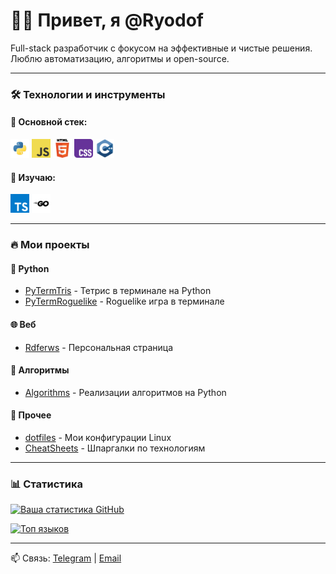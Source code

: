 # 👨‍💻 Привет, я @Ryodof 

Full-stack разработчик с фокусом на эффективные и чистые решения.  
Люблю автоматизацию, алгоритмы и open-source.

---

### 🛠 Технологии и инструменты

#### 🚀 Основной стек:
<code><img height="30" src="https://raw.githubusercontent.com/github/explore/80688e429a7d4ef2fca1e82350fe8e3517d3494d/topics/python/python.png" alt="Python"></code>
<code><img height="30" src="https://raw.githubusercontent.com/github/explore/80688e429a7d4ef2fca1e82350fe8e3517d3494d/topics/javascript/javascript.png" alt="JavaScript"></code>
<code><img height="30" src="https://raw.githubusercontent.com/github/explore/80688e429a7d4ef2fca1e82350fe8e3517d3494d/topics/html/html.png" alt="HTML"></code>
<code><img height="30" src="https://raw.githubusercontent.com/github/explore/80688e429a7d4ef2fca1e82350fe8e3517d3494d/topics/css/css.png" alt="CSS"></code>
<code><img height="30" src="https://raw.githubusercontent.com/github/explore/80688e429a7d4ef2fca1e82350fe8e3517d3494d/topics/cpp/cpp.png" alt="C++"></code>

#### 🌱 Изучаю:
<code><img height="30" src="https://raw.githubusercontent.com/github/explore/80688e429a7d4ef2fca1e82350fe8e3517d3494d/topics/typescript/typescript.png" alt="TypeScript"></code>
<code><img height="30" src="https://raw.githubusercontent.com/github/explore/80688e429a7d4ef2fca1e82350fe8e3517d3494d/topics/go/go.png" alt="Go"></code>

---

### 🔥 Мои проекты

#### 🐍 Python
- [PyTermTris](https://github.com/Ryodof/PyTermTris) - Тетрис в терминале на Python
- [PyTermRoguelike](https://github.com/Ryodof/PyTermRoguelike) - Roguelike игра в терминале

#### 🌐 Веб
- [Rdferws](https://rdferws.pages.dev/) - Персональная страница

#### 🧠 Алгоритмы
- [Algorithms](https://github.com/Ryodof/Python) - Реализации алгоритмов на Python

#### 📝 Прочее
- [dotfiles](https://github.com/Ryodof/dot-files) - Мои конфигурации Linux
- [CheatSheets](https://github.com/Ryodof/CheatSheets) - Шпаргалки по технологиям

---

### 📊 Статистика

[![Ваша статистика GitHub](https://github-readme-stats.vercel.app/api?username=Ryodof&show_icons=true&theme=radical)](https://github.com/Ryodof)

[![Топ языков](https://github-readme-stats.vercel.app/api/top-langs/?username=Ryodof&layout=compact&theme=radical)](https://github.com/Ryodof)

---

📫 Связь: [Telegram](https://t.me/Ryodof) | [Email](dev@ryodof.ru)
